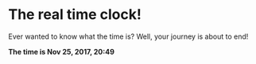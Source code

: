 # The real time clock!

Ever wanted to know what the time is? Well, your journey is about to end!

**The time is Nov 25, 2017, 20:49**